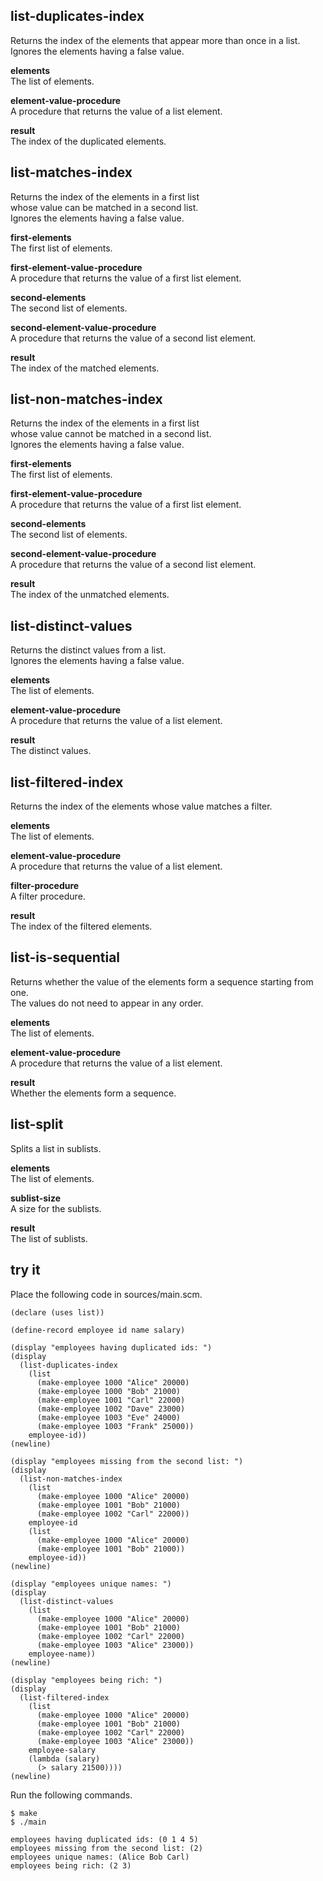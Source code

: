 list-duplicates-index
---------------------
Returns the index of the elements that appear more than once in a list.  
Ignores the elements having a false value.

__elements__  
The list of elements.

__element-value-procedure__  
A procedure that returns the value of a list element.

__result__  
The index of the duplicated elements.

list-matches-index
------------------
Returns the index of the elements in a first list  
whose value can be matched in a second list.  
Ignores the elements having a false value.

__first-elements__  
The first list of elements.

__first-element-value-procedure__  
A procedure that returns the value of a first list element.

__second-elements__  
The second list of elements.

__second-element-value-procedure__  
A procedure that returns the value of a second list element.

__result__  
The index of the matched elements.

list-non-matches-index
----------------------
Returns the index of the elements in a first list  
whose value cannot be matched in a second list.  
Ignores the elements having a false value.

__first-elements__  
The first list of elements.

__first-element-value-procedure__  
A procedure that returns the value of a first list element.

__second-elements__  
The second list of elements.

__second-element-value-procedure__  
A procedure that returns the value of a second list element.

__result__  
The index of the unmatched elements.

list-distinct-values
--------------------
Returns the distinct values from a list.  
Ignores the elements having a false value.

__elements__  
The list of elements.

__element-value-procedure__  
A procedure that returns the value of a list element.

__result__  
The distinct values.

list-filtered-index
-------------------
Returns the index of the elements whose value matches a filter.

__elements__  
The list of elements.

__element-value-procedure__  
A procedure that returns the value of a list element.

__filter-procedure__  
A filter procedure.

__result__  
The index of the filtered elements.

list-is-sequential
------------------
Returns whether the value of the elements form a sequence starting from one.  
The values do not need to appear in any order.

__elements__  
The list of elements.

__element-value-procedure__  
A procedure that returns the value of a list element.

__result__  
Whether the elements form a sequence.

list-split
----------
Splits a list in sublists.

__elements__  
The list of elements.

__sublist-size__  
A size for the sublists.

__result__  
The list of sublists.

try it
------
Place the following code in sources/main.scm.

    (declare (uses list))

    (define-record employee id name salary)

    (display "employees having duplicated ids: ")
    (display
      (list-duplicates-index
        (list
          (make-employee 1000 "Alice" 20000)
          (make-employee 1000 "Bob" 21000)
          (make-employee 1001 "Carl" 22000)
          (make-employee 1002 "Dave" 23000)
          (make-employee 1003 "Eve" 24000)
          (make-employee 1003 "Frank" 25000))
        employee-id))
    (newline)

    (display "employees missing from the second list: ")
    (display
      (list-non-matches-index
        (list
          (make-employee 1000 "Alice" 20000)
          (make-employee 1001 "Bob" 21000)
          (make-employee 1002 "Carl" 22000))
        employee-id
        (list
          (make-employee 1000 "Alice" 20000)
          (make-employee 1001 "Bob" 21000))
        employee-id))
    (newline)

    (display "employees unique names: ")
    (display
      (list-distinct-values
        (list
          (make-employee 1000 "Alice" 20000)
          (make-employee 1001 "Bob" 21000)
          (make-employee 1002 "Carl" 22000)
          (make-employee 1003 "Alice" 23000))
        employee-name))
    (newline)

    (display "employees being rich: ")
    (display
      (list-filtered-index
        (list
          (make-employee 1000 "Alice" 20000)
          (make-employee 1001 "Bob" 21000)
          (make-employee 1002 "Carl" 22000)
          (make-employee 1003 "Alice" 23000))
        employee-salary
        (lambda (salary)
          (> salary 21500))))
    (newline)

Run the following commands.

    $ make
    $ ./main

    employees having duplicated ids: (0 1 4 5)
    employees missing from the second list: (2)
    employees unique names: (Alice Bob Carl)
    employees being rich: (2 3)
